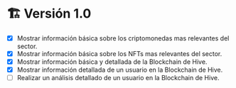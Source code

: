 # 🏗️ Versión 1.0

* [x] Mostrar información básica sobre los criptomonedas mas relevantes del sector.&#x20;
* [x] Mostrar información básica sobre los NFTs mas relevantes del sector.
* [x] Mostrar información básica y detallada de la Blockchain de Hive.
* [x] Mostrar información detallada de un usuario en la Blockchain de Hive.
* [ ] Realizar un análisis detallado de un usuario en la Blockchain de Hive.
